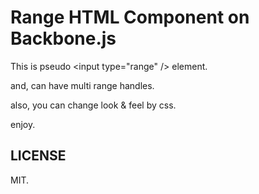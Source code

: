 Range HTML Component on Backbone.js
===============

This is pseudo \<input type="range" \/\> element.

and, can have multi range handles.

also, you can change look & feel by css.

enjoy.

## LICENSE

MIT.